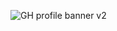 ![GH profile banner v2](https://user-images.githubusercontent.com/17796338/163926172-e4303d34-e9f1-4826-8c46-c312c66c4b0d.png)

